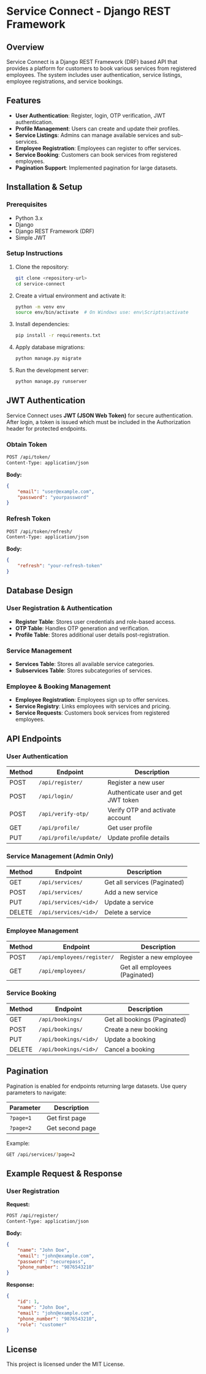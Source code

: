 # Service Connect - Django REST Framework

## Overview
Service Connect is a Django REST Framework (DRF) based API that provides a platform for customers to book various services from registered employees. The system includes user authentication, service listings, employee registrations, and service bookings.

## Features
- **User Authentication**: Register, login, OTP verification, JWT authentication.
- **Profile Management**: Users can create and update their profiles.
- **Service Listings**: Admins can manage available services and sub-services.
- **Employee Registration**: Employees can register to offer services.
- **Service Booking**: Customers can book services from registered employees.
- **Pagination Support**: Implemented pagination for large datasets.

## Installation & Setup

### Prerequisites
- Python 3.x
- Django
- Django REST Framework (DRF)
- Simple JWT

### Setup Instructions
1. Clone the repository:
   ```sh
   git clone <repository-url>
   cd service-connect
   ```
2. Create a virtual environment and activate it:
   ```sh
   python -m venv env
   source env/bin/activate  # On Windows use: env\Scripts\activate
   ```
3. Install dependencies:
   ```sh
   pip install -r requirements.txt
   ```
4. Apply database migrations:
   ```sh
   python manage.py migrate
   ```
5. Run the development server:
   ```sh
   python manage.py runserver
   ```

## JWT Authentication
Service Connect uses **JWT (JSON Web Token)** for secure authentication. After login, a token is issued which must be included in the Authorization header for protected endpoints.

### Obtain Token
```sh
POST /api/token/
Content-Type: application/json
```
**Body:**
```json
{
    "email": "user@example.com",
    "password": "yourpassword"
}
```

### Refresh Token
```sh
POST /api/token/refresh/
Content-Type: application/json
```
**Body:**
```json
{
    "refresh": "your-refresh-token"
}
```

## Database Design

### **User Registration & Authentication**
- **Register Table**: Stores user credentials and role-based access.
- **OTP Table**: Handles OTP generation and verification.
- **Profile Table**: Stores additional user details post-registration.

### **Service Management**
- **Services Table**: Stores all available service categories.
- **Subservices Table**: Stores subcategories of services.

### **Employee & Booking Management**
- **Employee Registration**: Employees sign up to offer services.
- **Service Registry**: Links employees with services and pricing.
- **Service Requests**: Customers book services from registered employees.

## API Endpoints

### **User Authentication**
| Method | Endpoint | Description |
|--------|---------|-------------|
| POST | `/api/register/` | Register a new user |
| POST | `/api/login/` | Authenticate user and get JWT token |
| POST | `/api/verify-otp/` | Verify OTP and activate account |
| GET  | `/api/profile/` | Get user profile |
| PUT  | `/api/profile/update/` | Update profile details |

### **Service Management (Admin Only)**
| Method | Endpoint | Description |
|--------|---------|-------------|
| GET | `/api/services/` | Get all services (Paginated) |
| POST | `/api/services/` | Add a new service |
| PUT | `/api/services/<id>/` | Update a service |
| DELETE | `/api/services/<id>/` | Delete a service |

### **Employee Management**
| Method | Endpoint | Description |
|--------|---------|-------------|
| POST | `/api/employees/register/` | Register a new employee |
| GET | `/api/employees/` | Get all employees (Paginated) |

### **Service Booking**
| Method | Endpoint | Description |
|--------|---------|-------------|
| GET | `/api/bookings/` | Get all bookings (Paginated) |
| POST | `/api/bookings/` | Create a new booking |
| PUT | `/api/bookings/<id>/` | Update a booking |
| DELETE | `/api/bookings/<id>/` | Cancel a booking |

## Pagination
Pagination is enabled for endpoints returning large datasets. Use query parameters to navigate:

| Parameter | Description |
|-----------|-------------|
| `?page=1` | Get first page |
| `?page=2` | Get second page |

Example:
```sh
GET /api/services/?page=2
```

## Example Request & Response
### **User Registration**
**Request:**
```sh
POST /api/register/
Content-Type: application/json
```
**Body:**
```json
{
    "name": "John Doe",
    "email": "john@example.com",
    "password": "securepass",
    "phone_number": "9876543210"
}
```

**Response:**
```json
{
    "id": 1,
    "name": "John Doe",
    "email": "john@example.com",
    "phone_number": "9876543210",
    "role": "customer"
}
```

## License
This project is licensed under the MIT License.

